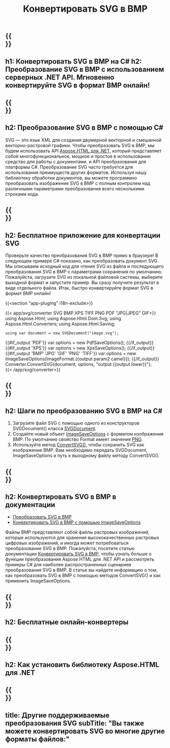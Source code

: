 ﻿---
translation: true
template: /templates/_template-conversion-child.md
title: Конвертировать SVG в BMP
description: Преобразование SVG в BMP на C#. Легко используйте API в любом приложении .NET. Попробуйте онлайн Конвертер SVG в BMP бесплатно!
url: /net/conversion/svg-to-bmp/
family: html
platformtag: net
feature: conversion
informat: SVG
outformat: BMP
otherformats: PDF XPS GIF JPEG PNG TIFF
---

{{<section banner>}}
---
h1: Конвертировать SVG в BMP на C#
h2: Преобразование SVG в BMP с использованием серверных .NET API. Мгновенно конвертируйте SVG в формат BMP онлайн!
---

{{<section overview>}}
---
h2: Преобразование SVG в BMP с помощью C#
---

SVG — это язык XML для создания двумерной векторной и смешанной векторно-растровой графики. Чтобы преобразовать SVG в BMP, мы будем использовать API [Aspose.HTML для .NET](https://products.aspose.com/html/net/), который представляет собой многофункциональное, мощное и простое в использовании средство для работы с документами. и API преобразования для платформы C#. Преобразование SVG часто требуется для использования преимуществ других форматов. Используя нашу библиотеку обработки документов, вы можете программно преобразовать изображение SVG в BMP с полным контролем над различными параметрами преобразования всего несколькими строками кода.

{{<section demos>}}
---
h2: Бесплатное приложение для конвертации SVG
---

Проверьте качество преобразования SVG в BMP прямо в браузере! В следующем примере C# показано, как преобразовать документ SVG. Мы описываем исходный код для чтения SVG из файла и последующего преобразования SVG в BMP с параметрами сохранения по умолчанию. Пожалуйста, загрузите SVG из локальной файловой системы, выберите выходной формат и запустите пример. Вы сразу получите результат в виде отдельного файла. Итак, быстро конвертируйте формат SVG в формат BMP онлайн!

{{<section "app-pluging" i18n-exclude>}}

{{< app/svg/converter SVG BMP XPS TIFF PNG PDF "JPG|JPEG" GIF>}}
using Aspose.Html;
using Aspose.Html.Dom.Svg;
using Aspose.Html.Converters;
using Aspose.Html.Saving;

    using var document = new SVGDocument("image.svg");
{{#if_output 'PDF'}}
    var options = new PdfSaveOptions();
{{/if_output}}
{{#if_output 'XPS'}}
    var options = new XpsSaveOptions();
{{/if_output}}
{{#if_output 'BMP' 'JPG' 'GIF' 'PNG' 'TIFF'}}
    var options = new ImageSaveOptions(ImageFormat.{{output param2 camel}});
{{/if_output}}
    Converter.ConvertSVG(document, options, "output.{{output lower}}");   
{{< /app/svg/converter>}}


{{<section steps>}}
---
h2: Шаги по преобразованию SVG в BMP на C#
---

1. Загрузите файл SVG с помощью одного из конструкторов SVGDocument() класса [SVGDocument](https://reference.aspose.com/html/net/aspose.html.dom.svg/svgdocument).
1. Создайте новый объект [ImageSaveOptions](https://reference.aspose.com/html/net/aspose.html.saving/imagesaveoptions) с форматом изображения BMP. По умолчанию свойство Format имеет значение [PNG](https://reference.aspose.com/html/net/aspose.html.rendering.image/imageformat).
1. Используйте метод [ConvertSVG()](https://reference.aspose.com/html/net/aspose.html.converters.converter/convertsvg/methods/3), чтобы сохранить SVG как изображение BMP. Вам необходимо передать SVGDocument, ImageSaveOptions и путь к выходному файлу методу ConvertSVG().

{{<section documentation>}}
---
h2: Конвертировать SVG в BMP в документации
---

  - <a href="https://docs.aspose.com/html/net/converting-between-formats/svg-to-bmp/#convert-svg-to-bmp" target="_blank">Преобразовать SVG в BMP</a>
  - <a href="https://docs.aspose.com/html/net/converting-between-formats/svg-to-bmp/#convert-svg-to-bmp-using-imagesaveoptions" target="_blank" >Конвертировать SVG в BMP с помощью ImageSaveOptions</a>

Файлы BMP представляют собой файлы растровых изображений, которые используются для хранения высококачественных растровых цифровых изображений, и иногда может потребоваться преобразование SVG в BMP. Пожалуйста, посетите статью документации [Конвертировать SVG в BMP,](https://docs.aspose.com/html/net/converting-between-formats/svg-to-bmp/) чтобы узнать больше о функции преобразования Aspose.HTML для .NET API и рассмотреть примеры C# для наиболее распространенных сценариев преобразования SVG в BMP. В статье вы найдете информацию о том, как преобразовать SVG в BMP с помощью методов ConvertSVG() и как применить ImageSaveOptions.

{{<section online-converters>}}
---
h2: Бесплатные онлайн-конвертеры
---

{{<section get-started>}}
---
h2: Как установить библиотеку Aspose.HTML для .NET
---

{{<section other-conversions>}}
---
title: Другие поддерживаемые преобразования SVG
subTitle: "Вы также можете конвертировать SVG во многие другие форматы файлов:"
---